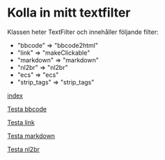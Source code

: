 Kolla in mitt textfilter
===========================

Klassen heter TextFilter och innehåller följande filter:  
* "bbcode"     => "bbcode2html"   
* "link"       => "makeClickable"   
* "markdown"   => "markdown"   
* "nl2br"      => "nl2br"   
* "ecs"        => "ecs"   
* "strip_tags" => "strip_tags"   

[index](mytextfilter/index)

[Testa bbcode](mytextfilter/bbcode)

[Testa link](mytextfilter/link)

[Testa markdown](mytextfilter/markdown)

[Testa nl2br](mytextfilter/nl2br)
